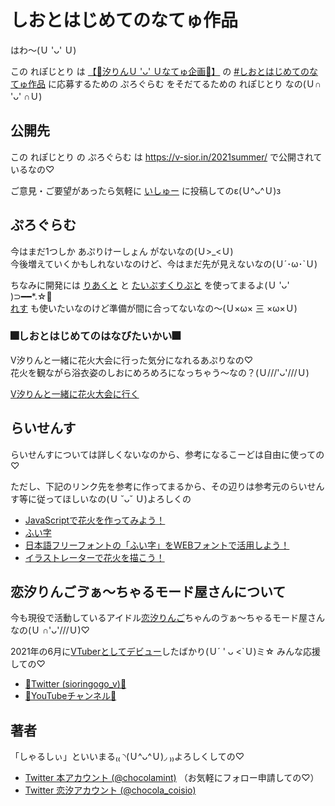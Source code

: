 # しおとはじめてのなてゅ作品

  はわ～(Ｕ 'ᴗ' Ｕ)
  
  この れぽじとり は [【🌻汐りんＵ 'ᴗ' Ｕなてゅ企画🌻】](https://twitter.com/sioringogo_v/status/1424734199269888000?s=20) の [#しおとはじめてのなてゅ作品](https://twitter.com/hashtag/%E3%81%97%E3%81%8A%E3%81%A8%E3%81%AF%E3%81%98%E3%82%81%E3%81%A6%E3%81%AE%E3%81%AA%E3%81%A6%E3%82%85%E4%BD%9C%E5%93%81?src=hashtag_click) に応募するための ぷろぐらむ をそだてるための れぽじとり なの(Ｕ∩ 'ᴗ' ∩Ｕ)

## 公開先

この れぽじとり の ぷろぐらむ は https://v-sior.in/2021summer/ で公開されているなの♡

ご意見・ご要望があったら気軽に [いしゅー](https://github.com/chocolamint/first-summer-with-sio/issues) に投稿してのε(Ｕ^ᴗ^Ｕ)з

## ぷろぐらむ

今はまだ1つしか あぷりけーしょん がないなの(Ｕ>_<Ｕ)  
今後増えていくかもしれないなのけど、今はまだ先が見えないなの(Ｕ´･ω･`Ｕ)

ちなみに開発には [りあくと](https://ja.reactjs.org/) と [たいぷすくりぷと](https://www.typescriptlang.org/) を使ってまるよ(Ｕ 'ᴗ'  )⊃━━*.☆ﾟ  
[れす](https://lesscss.org/) も使いたいなのけど準備が間に合ってないなの～(Ｕ×ω× 三 ×ω×Ｕ)

### 🎆しおとはじめてのはなびたいかい🎆

V汐りんと一緒に花火大会に行った気分になれるあぷりなの♡  
花火を観ながら浴衣姿のしおにめろめろになっちゃう～なの？(Ｕ///'ᴗ'///Ｕ)

[V汐りんと一緒に花火大会に行く](https://v-sior.in/2021summer/hanabi/)

## らいせんす

らいせんすについては詳しくないなのから、参考になるこーどは自由に使っての♡

ただし、下記のリンク先を参考に作ってまるから、その辺りは参考元のらいせんす等に従ってほしいなの(Ｕ ˘ᴗ˘ Ｕ)よろしくの

- [JavaScriptで花火を作ってみよう！](https://qiita.com/iNaoki04/items/5d420440cf3d89f54f82)
- [ふい字](https://hp.vector.co.jp/authors/VA039499/#hui)
- [日本語フリーフォントの「ふい字」をWEBフォントで活用しよう！](http://customtemplate.blog112.fc2.com/blog-entry-143.html)
- [イラストレーターで花火を描こう！](https://illustrator-works.com/illust/fireworks/)

## 恋汐りんごゔぁ〜ちゃるモード屋さんについて

今も現役で活動しているアイドル[恋汐りんご](https://twitter.com/sioringogo)ちゃんのゔぁ〜ちゃるモード屋さんなの(Ｕ ∩'ᴗ'///Ｕ)♡

2021年の6月に[VTuberとしてデビュー](https://www.youtube.com/watch?v=0jXcor_55yU)したばかり(Ｕ´ ' ᴗ <`Ｕ)ミ☆ みんな応援しての♡

- [🍎Twitter (sioringogo_v)🍎](https://twitter.com/sioringogo_v)
- [🍎YouTubeチャンネル🍎](https://www.youtube.com/channel/UCKUAGgXVTV_C5Y7rQ_QCXXA)

## 著者

「しゃるしぃ」といいまる₍₍ ◝(Ｕ^ᴗ^Ｕ)◞ ₎₎よろしくしての♡

- [Twitter 本アカウント (@chocolamint)](https://twitter.com/chocolamint) （お気軽にフォロー申請しての♡）
- [Twitter 恋汐アカウント (@chocola_coisio)](https://twitter.com/chocola_coisio)
